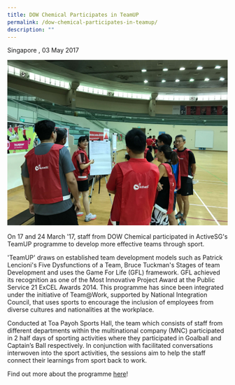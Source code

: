 ```yaml
---
title: DOW Chemical Participates in TeamUP
permalink: /dow-chemical-participates-in-teamup/
description: ""
---
```

Singapore , 03 May 2017

![](/images/Sport%20Leadership%20Latest/Dow/dow.jpeg)

On 17 and 24 March '17, staff from DOW Chemical participated in ActiveSG's TeamUP programme to develop more effective teams through sport.

'TeamUP' draws on established team development models such as Patrick Lencioni's Five Dysfunctions of a Team, Bruce Tuckman's Stages of team Development and uses the Game For Life (GFL) framework. GFL achieved its recognition as one of the Most Innovative Project Award at the Public Service 21 ExCEL Awards 2014. This programme has since been integrated under the initiative of Team@Work, supported by National Integration Council, that uses sports to encourage the inclusion of employees from diverse cultures and nationalities at the workplace.

Conducted at Toa Payoh Sports Hall, the team which consists of staff from different departments within the multinational company (MNC) participated in 2 half days of sporting activities where they participated in Goalball and Captain’s Ball respectively. In conjunction with facilitated conversations interwoven into the sport activities, the sessions aim to help the staff connect their learnings from sport back to work.

Find out more about the programme [here](https://www.myactivesg.com/news/2017/3/upping-the-game-in-team-building)!